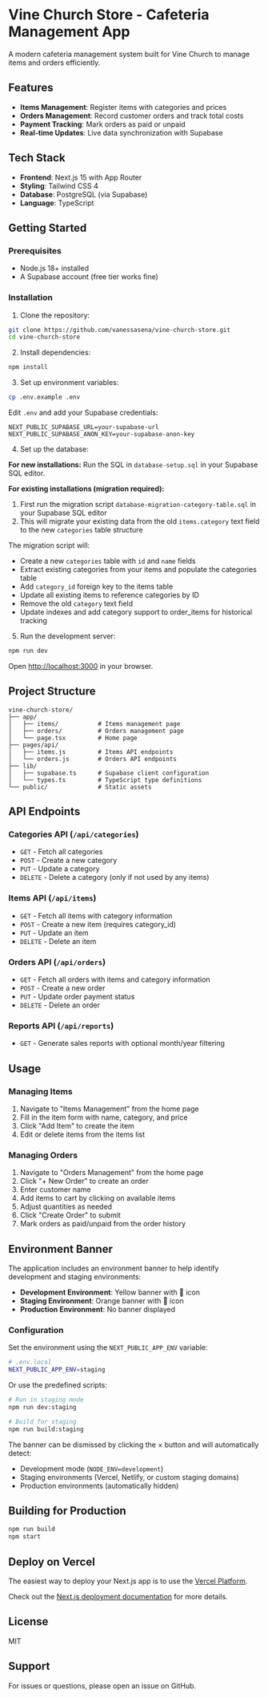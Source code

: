 # Vine Church Store - Cafeteria Management App

A modern cafeteria management system built for Vine Church to manage items and orders efficiently.

## Features

- **Items Management**: Register items with categories and prices
- **Orders Management**: Record customer orders and track total costs
- **Payment Tracking**: Mark orders as paid or unpaid
- **Real-time Updates**: Live data synchronization with Supabase

## Tech Stack

- **Frontend**: Next.js 15 with App Router
- **Styling**: Tailwind CSS 4
- **Database**: PostgreSQL (via Supabase)
- **Language**: TypeScript

## Getting Started

### Prerequisites

- Node.js 18+ installed
- A Supabase account (free tier works fine)

### Installation

1. Clone the repository:
```bash
git clone https://github.com/vanessasena/vine-church-store.git
cd vine-church-store
```

2. Install dependencies:
```bash
npm install
```

3. Set up environment variables:
```bash
cp .env.example .env
```

Edit `.env` and add your Supabase credentials:
```
NEXT_PUBLIC_SUPABASE_URL=your-supabase-url
NEXT_PUBLIC_SUPABASE_ANON_KEY=your-supabase-anon-key
```

4. Set up the database:

**For new installations:**
Run the SQL in `database-setup.sql` in your Supabase SQL editor.

**For existing installations (migration required):**
1. First run the migration script `database-migration-category-table.sql` in your Supabase SQL editor
2. This will migrate your existing data from the old `items.category` text field to the new `categories` table structure

The migration script will:
- Create a new `categories` table with `id` and `name` fields
- Extract existing categories from your items and populate the categories table
- Add `category_id` foreign key to the items table
- Update all existing items to reference categories by ID
- Remove the old `category` text field
- Update indexes and add category support to order_items for historical tracking

5. Run the development server:
```bash
npm run dev
```

Open [http://localhost:3000](http://localhost:3000) in your browser.

## Project Structure

```
vine-church-store/
├── app/
│   ├── items/           # Items management page
│   ├── orders/          # Orders management page
│   └── page.tsx         # Home page
├── pages/api/
│   ├── items.js         # Items API endpoints
│   └── orders.js        # Orders API endpoints
├── lib/
│   ├── supabase.ts      # Supabase client configuration
│   └── types.ts         # TypeScript type definitions
└── public/              # Static assets
```

## API Endpoints

### Categories API (`/api/categories`)

- `GET` - Fetch all categories
- `POST` - Create a new category
- `PUT` - Update a category
- `DELETE` - Delete a category (only if not used by any items)

### Items API (`/api/items`)

- `GET` - Fetch all items with category information
- `POST` - Create a new item (requires category_id)
- `PUT` - Update an item
- `DELETE` - Delete an item

### Orders API (`/api/orders`)

- `GET` - Fetch all orders with items and category information
- `POST` - Create a new order
- `PUT` - Update order payment status
- `DELETE` - Delete an order

### Reports API (`/api/reports`)

- `GET` - Generate sales reports with optional month/year filtering

## Usage

### Managing Items

1. Navigate to "Items Management" from the home page
2. Fill in the item form with name, category, and price
3. Click "Add Item" to create the item
4. Edit or delete items from the items list

### Managing Orders

1. Navigate to "Orders Management" from the home page
2. Click "+ New Order" to create an order
3. Enter customer name
4. Add items to cart by clicking on available items
5. Adjust quantities as needed
6. Click "Create Order" to submit
7. Mark orders as paid/unpaid from the order history

## Environment Banner

The application includes an environment banner to help identify development and staging environments:

- **Development Environment**: Yellow banner with 🚧 icon
- **Staging Environment**: Orange banner with 🔧 icon
- **Production Environment**: No banner displayed

### Configuration

Set the environment using the `NEXT_PUBLIC_APP_ENV` variable:

```bash
# .env.local
NEXT_PUBLIC_APP_ENV=staging
```

Or use the predefined scripts:

```bash
# Run in staging mode
npm run dev:staging

# Build for staging
npm run build:staging
```

The banner can be dismissed by clicking the × button and will automatically detect:
- Development mode (`NODE_ENV=development`)
- Staging environments (Vercel, Netlify, or custom staging domains)
- Production environments (automatically hidden)

## Building for Production

```bash
npm run build
npm start
```

## Deploy on Vercel

The easiest way to deploy your Next.js app is to use the [Vercel Platform](https://vercel.com/new?utm_medium=default-template&filter=next.js&utm_source=create-next-app&utm_campaign=create-next-app-readme).

Check out the [Next.js deployment documentation](https://nextjs.org/docs/app/building-your-application/deploying) for more details.

## License

MIT

## Support

For issues or questions, please open an issue on GitHub.
